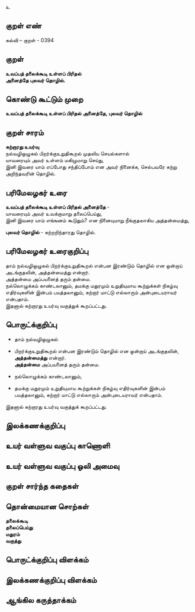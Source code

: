 உ

## குறள் எண் 

கல்வி – குறள் - 0394  

## குறள் 

**உவப்பத் தலைக்கூடி உள்ளப் பிரிதல்  
அனைத்தே புலவர் தொழில்.**

## கொண்டு கூட்டும் முறை

**உவப்பத் தலைக்கூடி உள்ளப் பிரிதல் அனைத்தே, புலவர் தொழில்**

## குறள் சாரம் 

**கற்றாரது உயர்வு**    
நல்வழிஒழுகல் பிறர்க்குஉறுதிகூறல் முதலிய செயல்களால்   
யாவரையும் அவர் உள்ளம் மகிழுமாறு செய்து,  
இனி இவரை யாம் எப்போது சந்திப்போம் என அவர் நினைக்க, செல்பவரே கற்று அறிந்தவரின் தொழில்.

## பரிமேலழகர் உரை

**உவப்பத் தலைக்கூடி உள்ளப் பிரிதல் அனைத்தே** -   
யாவரையும் அவர் உவக்குமாறு தலைப்பெய்து,  
இனி இவரை யாம் எங்ஙனம் கூடுதும்? என நினையுமாறு நீங்குதலாகிய அத்தன்மைத்து,  

**புலவர் தொழில்** - கற்றறிந்தாரது தொழில். 

## பரிமேலழகர் உரைகுறிப்பு   

தாம் நல்வழிஒழுகல் பிறர்க்குஉறுதிகூறல் என்பன இரண்டும் தொழில் என ஒன்றாய் அடங்குதலின், அத்தன்மைத்து என்றார்.  
அத்தன்மை அப்பயனைத் தரும் தன்மை.  
நல்லொழுக்கம் காண்டலானும், தமக்கு மதுரமும் உறுதியுமாய கூற்றுக்கள் நிகழ்வு எதிர்வுகளின் இன்பம் பயத்தலானும், கற்றார் மாட்டு எல்லாரும் அன்புடையராவர் என்பதாம்.  
இதனால் கற்றாரது உயர்வு வகுத்துக் கூறப்பட்டது.    

## பொருட்க்குறிப்பு 

* தாம் நல்வழிஒழுகல்  
* பிறர்க்குஉறுதிகூறல் என்பன இரண்டும் தொழில் என ஒன்றாய் அடங்குதலின், **அத்தன்மைத்து** என்றார்.  
**அத்தன்மை** அப்பயனைத் தரும் தன்மை.  

* நல்லொழுக்கம் காண்டலானும்,  
* தமக்கு மதுரமும் உறுதியுமாய கூற்றுக்கள் நிகழ்வு எதிர்வுகளின் இன்பம் பயத்தலானும், கற்றார் மாட்டு எல்லாரும் அன்புடையராவர் என்பதாம்.  

இதனால் கற்றாரது உயர்வு வகுத்துக் கூறப்பட்டது.  

## இலக்கணக்குறிப்பு  


## உயர் வள்ளுவ வகுப்பு காணொளி


## உயர் வள்ளுவ வகுப்பு ஒலி அமைவு 

 
## குறள் சார்ந்த கதைகள் 


## தொன்மையான சொற்கள்

**தலைக்கூடி**  
**தலைப்பெய்து**    
**மதுரம்**  
**வகுத்து**  


## பொருட்க்குறிப்பு விளக்கம்


## இலக்கணக்குறிப்பு விளக்கம்


## ஆங்கில கருத்தாக்கம் 


